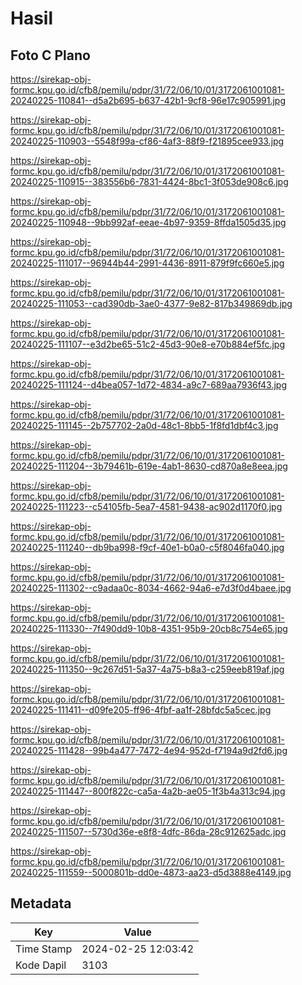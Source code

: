 # Hasil

## Foto C Plano

https://sirekap-obj-formc.kpu.go.id/cfb8/pemilu/pdpr/31/72/06/10/01/3172061001081-20240225-110841--d5a2b695-b637-42b1-9cf8-96e17c905991.jpg

https://sirekap-obj-formc.kpu.go.id/cfb8/pemilu/pdpr/31/72/06/10/01/3172061001081-20240225-110903--5548f99a-cf86-4af3-88f9-f21895cee933.jpg

https://sirekap-obj-formc.kpu.go.id/cfb8/pemilu/pdpr/31/72/06/10/01/3172061001081-20240225-110915--383556b6-7831-4424-8bc1-3f053de908c6.jpg

https://sirekap-obj-formc.kpu.go.id/cfb8/pemilu/pdpr/31/72/06/10/01/3172061001081-20240225-110948--9bb992af-eeae-4b97-9359-8ffda1505d35.jpg

https://sirekap-obj-formc.kpu.go.id/cfb8/pemilu/pdpr/31/72/06/10/01/3172061001081-20240225-111017--96944b44-2991-4436-8911-879f9fc660e5.jpg

https://sirekap-obj-formc.kpu.go.id/cfb8/pemilu/pdpr/31/72/06/10/01/3172061001081-20240225-111053--cad390db-3ae0-4377-9e82-817b349869db.jpg

https://sirekap-obj-formc.kpu.go.id/cfb8/pemilu/pdpr/31/72/06/10/01/3172061001081-20240225-111107--e3d2be65-51c2-45d3-90e8-e70b884ef5fc.jpg

https://sirekap-obj-formc.kpu.go.id/cfb8/pemilu/pdpr/31/72/06/10/01/3172061001081-20240225-111124--d4bea057-1d72-4834-a9c7-689aa7936f43.jpg

https://sirekap-obj-formc.kpu.go.id/cfb8/pemilu/pdpr/31/72/06/10/01/3172061001081-20240225-111145--2b757702-2a0d-48c1-8bb5-1f8fd1dbf4c3.jpg

https://sirekap-obj-formc.kpu.go.id/cfb8/pemilu/pdpr/31/72/06/10/01/3172061001081-20240225-111204--3b79461b-619e-4ab1-8630-cd870a8e8eea.jpg

https://sirekap-obj-formc.kpu.go.id/cfb8/pemilu/pdpr/31/72/06/10/01/3172061001081-20240225-111223--c54105fb-5ea7-4581-9438-ac902d1170f0.jpg

https://sirekap-obj-formc.kpu.go.id/cfb8/pemilu/pdpr/31/72/06/10/01/3172061001081-20240225-111240--db9ba998-f9cf-40e1-b0a0-c5f8046fa040.jpg

https://sirekap-obj-formc.kpu.go.id/cfb8/pemilu/pdpr/31/72/06/10/01/3172061001081-20240225-111302--c9adaa0c-8034-4662-94a6-e7d3f0d4baee.jpg

https://sirekap-obj-formc.kpu.go.id/cfb8/pemilu/pdpr/31/72/06/10/01/3172061001081-20240225-111330--7f490dd9-10b8-4351-95b9-20cb8c754e65.jpg

https://sirekap-obj-formc.kpu.go.id/cfb8/pemilu/pdpr/31/72/06/10/01/3172061001081-20240225-111350--9c267d51-5a37-4a75-b8a3-c259eeb819af.jpg

https://sirekap-obj-formc.kpu.go.id/cfb8/pemilu/pdpr/31/72/06/10/01/3172061001081-20240225-111411--d09fe205-ff96-4fbf-aa1f-28bfdc5a5cec.jpg

https://sirekap-obj-formc.kpu.go.id/cfb8/pemilu/pdpr/31/72/06/10/01/3172061001081-20240225-111428--99b4a477-7472-4e94-952d-f7194a9d2fd6.jpg

https://sirekap-obj-formc.kpu.go.id/cfb8/pemilu/pdpr/31/72/06/10/01/3172061001081-20240225-111447--800f822c-ca5a-4a2b-ae05-1f3b4a313c94.jpg

https://sirekap-obj-formc.kpu.go.id/cfb8/pemilu/pdpr/31/72/06/10/01/3172061001081-20240225-111507--5730d36e-e8f8-4dfc-86da-28c912625adc.jpg

https://sirekap-obj-formc.kpu.go.id/cfb8/pemilu/pdpr/31/72/06/10/01/3172061001081-20240225-111559--5000801b-dd0e-4873-aa23-d5d3888e4149.jpg


## Metadata

| Key        | Value               |
| ---------- | ------------------- |
| Time Stamp | 2024-02-25 12:03:42 |
| Kode Dapil | 3103                |



